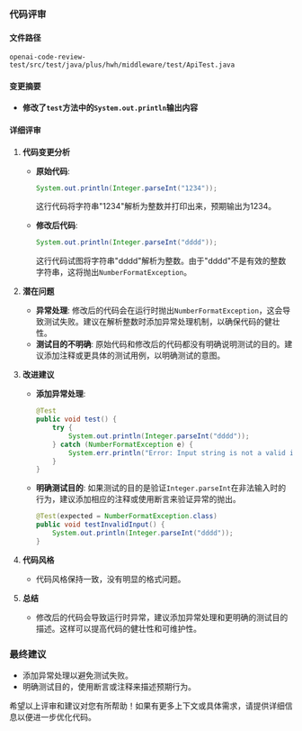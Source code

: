 ### 代码评审

#### 文件路径
`openai-code-review-test/src/test/java/plus/hwh/middleware/test/ApiTest.java`

#### 变更摘要
- **修改了`test`方法中的`System.out.println`输出内容**

#### 详细评审

1. **代码变更分析**
   - **原始代码**:
     ```java
     System.out.println(Integer.parseInt("1234"));
     ```
     这行代码将字符串"1234"解析为整数并打印出来，预期输出为1234。
   
   - **修改后代码**:
     ```java
     System.out.println(Integer.parseInt("dddd"));
     ```
     这行代码试图将字符串"dddd"解析为整数。由于"dddd"不是有效的整数字符串，这将抛出`NumberFormatException`。

2. **潜在问题**
   - **异常处理**: 修改后的代码会在运行时抛出`NumberFormatException`，这会导致测试失败。建议在解析整数时添加异常处理机制，以确保代码的健壮性。
   - **测试目的不明确**: 原始代码和修改后的代码都没有明确说明测试的目的。建议添加注释或更具体的测试用例，以明确测试的意图。

3. **改进建议**
   - **添加异常处理**:
     ```java
     @Test
     public void test() {
         try {
             System.out.println(Integer.parseInt("dddd"));
         } catch (NumberFormatException e) {
             System.err.println("Error: Input string is not a valid integer.");
         }
     }
     ```
   - **明确测试目的**: 如果测试的目的是验证`Integer.parseInt`在非法输入时的行为，建议添加相应的注释或使用断言来验证异常的抛出。
     ```java
     @Test(expected = NumberFormatException.class)
     public void testInvalidInput() {
         System.out.println(Integer.parseInt("dddd"));
     }
     ```

4. **代码风格**
   - 代码风格保持一致，没有明显的格式问题。

5. **总结**
   - 修改后的代码会导致运行时异常，建议添加异常处理和更明确的测试目的描述。这样可以提高代码的健壮性和可维护性。

### 最终建议
- 添加异常处理以避免测试失败。
- 明确测试目的，使用断言或注释来描述预期行为。

希望以上评审和建议对您有所帮助！如果有更多上下文或具体需求，请提供详细信息以便进一步优化代码。